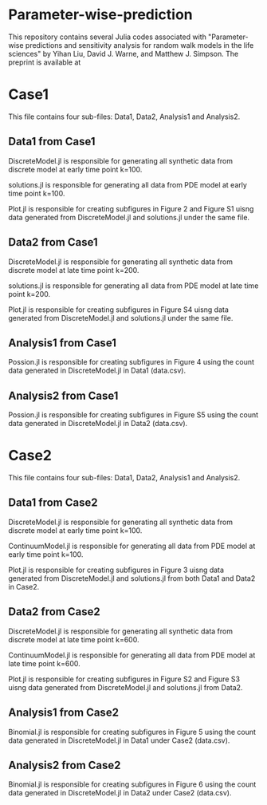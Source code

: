 # Parameter-wise-prediction
This repository contains several Julia codes associated with "Parameter-wise predictions and sensitivity analysis for random walk models in the life sciences" by Yihan Liu, David J. Warne, and Matthew J. Simpson. The preprint is available at 

# Case1
 This file contains four sub-files: Data1, Data2, Analysis1 and Analysis2.
## Data1 from Case1
 DiscreteModel.jl is responsible for generating all synthetic data from discrete model at early time point k=100.
 
 solutions.jl is responsible for generating all data from PDE model at early time point k=100.
 
 Plot.jl is responsible for creating subfigures in Figure 2 and Figure S1 uisng data generated from DiscreteModel.jl and solutions.jl under the same file.
## Data2 from Case1
 DiscreteModel.jl is responsible for generating all synthetic data from discrete model at late time point k=200.
 
 solutions.jl is responsible for generating all data from PDE model at late time point k=200.
 
 Plot.jl is responsible for creating subfigures in Figure S4 uisng data generated from DiscreteModel.jl and solutions.jl under the same file.
## Analysis1 from Case1  
 Possion.jl is responsible for creating subfigures in Figure 4 using the count data generated in DiscreteModel.jl in Data1 (data.csv).
## Analysis2 from Case1  
 Possion.jl is responsible for creating subfigures in Figure S5 using the count data generated in DiscreteModel.jl in Data2 (data.csv).

# Case2
 This file contains four sub-files: Data1, Data2, Analysis1 and Analysis2.
## Data1 from Case2
 DiscreteModel.jl is responsible for generating all synthetic data from discrete model at early time point k=100.
 
 ContinuumModel.jl is responsible for generating all data from PDE model at early time point k=100.
 
 Plot.jl is responsible for creating subfigures in Figure 3 uisng data generated from DiscreteModel.jl and solutions.jl from both Data1 and Data2 in Case2.
## Data2 from Case2
 DiscreteModel.jl is responsible for generating all synthetic data from discrete model at late time point k=600.
 
 ContinuumModel.jl is responsible for generating all data from PDE model at late time point k=600.
 
 Plot.jl is responsible for creating subfigures in Figure S2 and Figure S3 uisng data generated from DiscreteModel.jl and solutions.jl from Data2.
## Analysis1 from Case2  
 Binomial.jl is responsible for creating subfigures in Figure 5 using the count data generated in DiscreteModel.jl in Data1 under Case2 (data.csv).
## Analysis2 from Case2  
 Binomial.jl is responsible for creating subfigures in Figure 6 using the count data generated in DiscreteModel.jl in Data2 under Case2 (data.csv).

